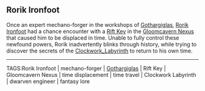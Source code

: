 ## Rorik Ironfoot

Once an expert mechano-forger in the workshops of [Gothargiglas](../Places/Gothargiglas.md), [Rorik Ironfoot](.md) had a chance encounter with a [Rift Key](../Artifacts/Rift%20Key.md) in the [Gloomcavern Nexus](../Places/Gloomcavern_Nexus.md) that caused him to be displaced in time. Unable to fully control these newfound powers, Rorik inadvertently blinks through history, while trying to discover the secrets of the [Clockwork_Labyrinth](../Places/Clockwork_Labyrinth.md) to return to his own time.



---

TAGS:Rorik Ironfoot | mechano-forger | [Gothargiglas](../Places/Gothargiglas.md) | Rift Key | Gloomcavern Nexus | time displacement | time travel | Clockwork Labyrinth | dwarven engineer | fantasy lore
